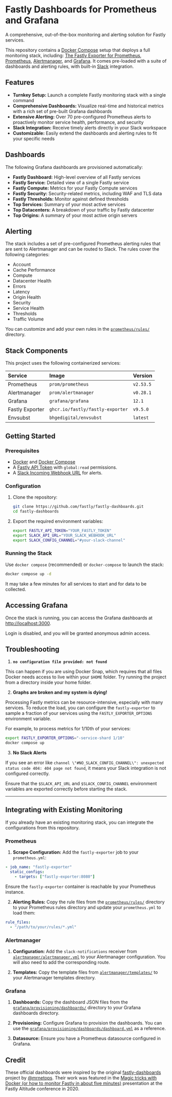 # Fastly Dashboards for Prometheus and Grafana

A comprehensive, out-of-the-box monitoring and alerting solution for Fastly services.

This repository contains a [Docker Compose][compose] setup that deploys a full monitoring stack, including: [The Fastly Exporter for Prometheus][fastly-exporter], [Prometheus][prometheus], [Alertmanager][alertmanager], and [Grafana][grafana]. It comes pre-loaded with a suite of dashboards and alerting rules, with built-in [Slack][slack] integration.

## Features

- **Turnkey Setup:** Launch a complete Fastly monitoring stack with a single command
- **Comprehensive Dashboards:** Visualize real-time and historical metrics with a rich set of pre-built Grafana dashboards
- **Extensive Alerting:** Over 70 pre-configured Prometheus alerts to proactively monitor service health, performance, and security
- **Slack Integration:** Receive timely alerts directly in your Slack workspace
- **Customizable:** Easily extend the dashboards and alerting rules to fit your specific needs

## Dashboards

The following Grafana dashboards are provisioned automatically:

- **Fastly Dashboard:** High-level overview of all Fastly services
- **Fastly Service:** Detailed view of a single Fastly service
- **Fastly Compute:** Metrics for your Fastly Compute services
- **Fastly Security:** Security-related metrics, including WAF and TLS data
- **Fastly Thresholds:** Monitor against defined thresholds
- **Top Services:** Summary of your most active services
- **Top Datacenters:** A breakdown of your traffic by Fastly datacenter
- **Top Origins:** A summary of your most active origin servers

## Alerting

The stack includes a set of pre-configured Prometheus alerting rules that are sent to Alertmanager and can be routed to Slack. The rules cover the following categories:

- Account
- Cache Performance
- Compute
- Datacenter Health
- Errors
- Latency
- Origin Health
- Security
- Service Health
- Thresholds
- Traffic Volume

You can customize and add your own rules in the [`prometheus/rules/`](prometheus/rules/) directory.

## Stack Components

This project uses the following containerized services:

| Service         | Image                            | Version   |
| :-------------- | :------------------------------- | :-------- |
| Prometheus      | `prom/prometheus`                | `v2.53.5` |
| Alertmanager    | `prom/alertmanager`              | `v0.28.1` |
| Grafana         | `grafana/grafana`                | `12.1`   |
| Fastly Exporter | `ghcr.io/fastly/fastly-exporter` | `v9.5.0`  |
| Envsubst        | `bhgedigital/envsubst`           | `latest`  |

## Getting Started

### Prerequisites

- [Docker](https://docs.docker.com/get-docker/) and [Docker Compose](https://docs.docker.com/compose/install/)
- A [Fastly API Token][fastly-token] with `global:read` permissions.
- A [Slack Incoming Webhook URL][slack-webhook] for alerts.

### Configuration

1. Clone the repository:

   ```bash
   git clone https://github.com/fastly/fastly-dashboards.git
   cd fastly-dashboards
   ```

2. Export the required environment variables:

   ```bash
   export FASTLY_API_TOKEN="YOUR_FASTLY_TOKEN"
   export SLACK_API_URL="YOUR_SLACK_WEBHOOK_URL"
   export SLACK_CONFIG_CHANNEL="#your-slack-channel"
   ```

### Running the Stack

Use `docker compose` (recommended) or `docker-compose` to launch the stack:

```bash
docker compose up -d
```

It may take a few minutes for all services to start and for data to be collected.

## Accessing Grafana

Once the stack is running, you can access the Grafana dashboards at [http://localhost:3000](http://localhost:3000).

Login is disabled, and you will be granted anonymous admin access.

## Troubleshooting

1. **`no configuration file provided: not found`**

This can happen if you are using Docker Snap, which requires that all files Docker needs access to live within your `$HOME` folder. Try running the project from a directory inside your home folder.

2. **Graphs are broken and my system is dying!**

Processing Fastly metrics can be resource-intensive, especially with many services. To reduce the load, you can configure the `fastly-exporter` to sample a fraction of your services using the `FASTLY_EXPORTER_OPTIONS` environment variable.

For example, to process metrics for 1/10th of your services:

```bash
export FASTLY_EXPORTER_OPTIONS="-service-shard 1/10"
docker compose up
```

3. **No Slack Alerts**

If you see an error like `channel \"#NO_SLACK_CONFIG_CHANNEL\": unexpected status code 404: 404 page not found`, it means your Slack integration is not configured correctly.

Ensure that the `$SLACK_API_URL` and `$SLACK_CONFIG_CHANNEL` environment variables are exported correctly before starting the stack.

---

## Integrating with Existing Monitoring

If you already have an existing monitoring stack, you can integrate the configurations from this repository.

### Prometheus

1. **Scrape Configuration:** Add the `fastly-exporter` job to your `prometheus.yml`:

```yaml
- job_name: "fastly-exporter"
  static_configs:
    - targets: ["fastly-exporter:8080"]
```

Ensure the `fastly-exporter` container is reachable by your Prometheus instance.

2. **Alerting Rules:** Copy the rule files from the [`prometheus/rules/`](prometheus/rules/) directory to your Prometheus rules directory and update your `prometheus.yml` to load them:

```yaml
rule_files:
  - "/path/to/your/rules/*.yml"
```

### Alertmanager

1. **Configuration:** Add the `slack-notifications` receiver from [`alertmanager/alertmanager.yml`](alertmanager/alertmanager.yml) to your Alertmanager configuration. You will also need to add the corresponding route.

2. **Templates:** Copy the template files from [`alertmanager/templates/`](alertmanager/templates/) to your Alertmanager templates directory.

### Grafana

1. **Dashboards:** Copy the dashboard JSON files from the [`grafana/provisioning/dashboards/`](grafana/provisioning/dashboards/) directory to your Grafana dashboards directory.

2. **Provisioning:** Configure Grafana to provision the dashboards. You can use the [`grafana/provisioning/dashboards/dashboard.yml`](grafana/provisioning/dashboards/dashboard.yml) as a reference.

3. **Datasource:** Ensure you have a Prometheus datasource configured in Grafana.

## Credit

These official dashboards were inspired by the original [fastly-dashboards] project by [@mrnetops]. Their work was featured in the [Magic tricks with Docker (or how to monitor Fastly in about five minutes)][altitude-2020-video] presentation at the Fastly Altitude conference in 2020.

[fastly-dashboards]: https://github.com/mrnetops/fastly-dashboards#
[compose]: https://github.com/docker/compose
[fastly-exporter]: https://github.com/fastly/fastly-exporter/
[fastly-token]: https://docs.fastly.com/en/guides/finding-and-managing-your-api-token
[prometheus]: https://prometheus.io
[grafana]: https://grafana.com
[alertmanager]: https://prometheus.io/docs/alerting/latest/alertmanager/
[slack]: https://www.slack.com
[slack-webhook]: https://api.slack.com/messaging/webhooks
[altitude-2020-video]: https://vimeo.com/480545143
[@mrnetops]: https://github.com/mrnetops
